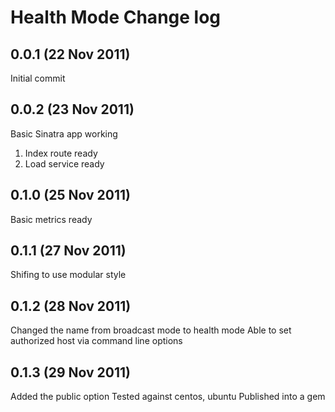 # Health Mode Change log

## 0.0.1 (22 Nov 2011)

Initial commit

## 0.0.2 (23 Nov 2011)

Basic Sinatra app working
  1. Index route ready
  2. Load service ready

## 0.1.0 (25 Nov 2011)

Basic metrics ready

## 0.1.1 (27 Nov 2011)

Shifing to use modular style

## 0.1.2 (28 Nov 2011)

Changed the name from broadcast mode to health mode
Able to set authorized host via command line options

## 0.1.3 (29 Nov 2011)

Added the public option
Tested against centos, ubuntu
Published into a gem

